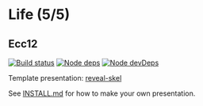 # Life (5/5)
## Ecc12

[![Build status](https://api.travis-ci.org/sermons/life.svg)](https://travis-ci.org/github/sermons/life)
[![Node deps](https://david-dm.org/sermons/life.svg)](https://david-dm.org/sermons/life)
[![Node devDeps](https://david-dm.org/sermons/life/dev-status.svg)](https://david-dm.org/sermons/life?type=dev)

Template presentation: [reveal-skel](https://github.com/sermons/reveal-skel)

See [INSTALL.md](INSTALL.md)
for how to make your own presentation.
